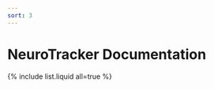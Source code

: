 ```yaml
---
sort: 3
---
```


# NeuroTracker Documentation
<!---
```
{% raw %}{% include list.liquid all=true %}{% endraw %}
```
--->

{% include list.liquid all=true %}
